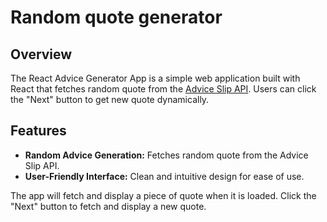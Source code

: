 # Random quote generator

## Overview

The React Advice Generator App is a simple web application built with React that fetches random quote from the [Advice Slip API](https://api.adviceslip.com/advice). Users can click the "Next" button to get new quote dynamically.

## Features

- **Random Advice Generation:** Fetches random quote from the Advice Slip API.
- **User-Friendly Interface:** Clean and intuitive design for ease of use.

The app will fetch and display a piece of quote when it is loaded.
Click the "Next" button to fetch and display a new quote.

